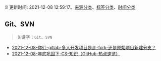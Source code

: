 :alarm_clock: 更新时间: 2021-12-08 12:59:17。[来源分类](../README.md)、[标签分类](../TAGS.md)、[时间分类](../TIMELINE.md)

## Git、SVN


> 关键字：`Git`、`SVN`



- [2021-12-08-你们-gitlab-多人开发项目是走-fork-还是原始项目新建分支？](https://www.v2ex.com/t/820920) 
- [2021-12-08-年底巩固下-CS-知识（GitHub-热点速览）](https://toutiao.io/k/anl6l5t) 